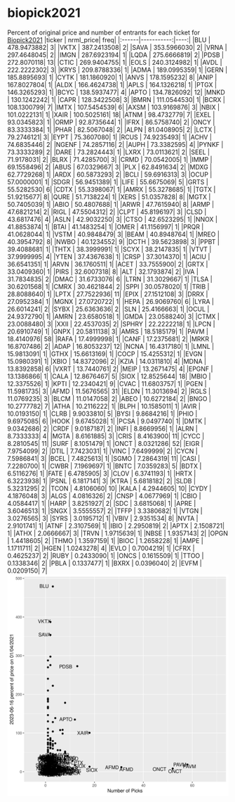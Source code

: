 # biopick2021
Percent of original price and number of entrants for each ticket for [Biopick2021](https://twitter.com/hashtag/Biopick2021)
|ticker |  nrml_price| freq|
|:------|-----------:|----:|
|BLU    | 478.9473882|    3|
|VKTX   | 387.2413508|    2|
|SAVA   | 353.5966030|    2|
|VRNA   | 297.4648045|    2|
|IMGN   | 287.6923194|    1|
|LQDA   | 275.6666819|    2|
|PDSB   | 272.8070118|   13|
|CTIC   | 269.9404755|    1|
|EOLS   | 240.3124982|    1|
|AVDL   | 222.2222302|    3|
|KRYS   | 209.8788336|    1|
|ADMA   | 189.0995359|    1|
|GERN   | 185.8895693|    1|
|CYTK   | 181.1860920|    1|
|ANVS   | 178.1595232|    8|
|ANIP   | 167.8027804|    1|
|ALDX   | 166.4624738|    1|
|APLS   | 164.1326218|    1|
|PTGX   | 146.3265293|    1|
|BCYC   | 138.5937477|    4|
|APTO   | 134.7826092|   12|
|MNKD   | 130.1242242|    1|
|CAPR   | 128.3422508|    3|
|BMRN   | 111.0544530|    1|
|BCRX   | 108.1300799|    7|
|IMTX   | 107.5454539|    6|
|AXSM   | 103.9169876|    3|
|NBIX   | 101.0222131|    1|
|XAIR   | 100.5025161|   18|
|ATNM   |  98.4732779|    7|
|EXEL   |  93.0345823|    1|
|ORMP   |  92.8735644|    1|
|IFRX   |  86.5758740|    2|
|ONCY   |  83.3333384|    1|
|PHAR   |  82.5067048|    2|
|ALPN   |  81.0408905|    2|
|LCTX   |  79.2746121|    3|
|EYPT   |  75.3607080|    1|
|RCUS   |  74.9235493|    1|
|ACHV   |  74.6835446|    2|
|NGENF  |  74.2857116|    2|
|AUPH   |  73.3382595|    4|
|PYNKF  |  73.3333289|    2|
|DARE   |  73.2824443|    1|
|LXRX   |  73.0113621|    2|
|SEEL   |  71.9178031|    2|
|BLRX   |  71.4285700|    3|
|CRMD   |  70.0542005|    1|
|IMMP   |  69.1558496|    2|
|ABUS   |  67.0329667|    3|
|PLX    |  62.8491634|    2|
|MDXG   |  62.7729268|    1|
|ARDX   |  60.5873293|    2|
|BCLI   |  59.6916313|    3|
|OCUP   |  57.0000001|    1|
|SDGR   |  56.9451389|    1|
|LIFE   |  55.6675069|    5|
|GRTS   |  55.5282530|    6|
|CDTX   |  55.3398067|    1|
|AMRX   |  55.3278685|    1|
|TGTX   |  51.9215677|    8|
|QURE   |  51.7138224|    1|
|XERS   |  51.0357828|    8|
|MGTX   |  50.7405039|    1|
|ABIO   |  50.4807688|    1|
|ARWR   |  47.7615940|    8|
|ARMP   |  47.6821214|    2|
|RIGL   |  47.5504312|    2|
|CLPT   |  45.8196197|    3|
|CLSD   |  43.6817476|    4|
|ASLN   |  42.9032250|    3|
|CTSO   |  42.6523295|    1|
|NNOX   |  41.8853874|    1|
|BTAI   |  41.1483254|    1|
|OMER   |  41.1156997|    1|
|PRQR   |  41.0628044|    1|
|VSTM   |  40.9848479|    3|
|BEAM   |  40.8948764|    1|
|MREO   |  40.3954792|    8|
|NWBO   |  40.1234552|    9|
|DCTH   |  39.5623898|    3|
|PPBT   |  39.4088681|    1|
|THTX   |  38.3999991|    1|
|SCYX   |  38.2147835|    1|
|VTVT   |  37.9999995|    4|
|YTEN   |  37.4367638|    1|
|CRSP   |  37.3014370|    1|
|ACIU   |  36.6541351|    1|
|ARVN   |  36.1760511|    1|
|ACET   |  33.7555900|    2|
|GRTX   |  33.0409360|    1|
|PIRS   |  32.6007318|    8|
|ALT    |  32.1793874|    2|
|IVA    |  31.7834835|    2|
|DMAC   |  31.6733076|    6|
|LTRN   |  31.3029667|    1|
|TLSA   |  30.6201568|    1|
|CMRX   |  30.4621844|    2|
|SPPI   |  30.0578020|    1|
|TRIB   |  28.8088640|    1|
|LPTX   |  27.7522936|   11|
|EPIX   |  27.1512108|    3|
|DRRX   |  27.0952384|    1|
|MGNX   |  27.0720722|    1|
|HEPA   |  26.9069760|    6|
|LYRA   |  26.6014241|    2|
|SYBX   |  25.6363636|    2|
|SLN    |  25.4166663|    1|
|OCUL   |  24.9372790|    1|
|AMRN   |  23.6580518|    1|
|GMDA   |  23.0588240|    3|
|CTMX   |  23.0088480|    3|
|XXII   |  22.4537035|    2|
|SPHRY  |  22.2222218|    1|
|LPCN   |  20.6910749|    1|
|GNPX   |  20.5811138|    3|
|AMRS   |  18.5185179|    1|
|PAVM   |  18.4140976|   58|
|RAFA   |  17.4999998|    1|
|CANF   |  17.2375681|    2|
|MRKR   |  16.8707486|    2|
|ADAP   |  16.8053237|   12|
|NCNA   |  16.4317180|    1|
|LMNL   |  15.9813091|    1|
|GTHX   |  15.6613169|    1|
|COCP   |  15.4255312|    1|
|EVGN   |  15.0980391|    1|
|XBIO   |  14.8372096|    2|
|KZIA   |  14.0311810|    4|
|MDNA   |  13.8392858|    6|
|VXRT   |  13.7440761|    2|
|MEIP   |  13.2671475|    4|
|EPGNF  |  13.1386866|    1|
|CALA   |  12.8676467|    5|
|SIOX   |  12.8525644|   18|
|MBIO   |  12.3375526|    1|
|KPTI   |  12.2340421|    9|
|CVAC   |  11.6803757|    1|
|PGEN   |  11.5981735|    3|
|AFMD   |  11.5676565|   31|
|ELDN   |  11.3013694|    2|
|RGLS   |  11.0769235|    3|
|BLCM   |  11.0147058|    2|
|ABEO   |  10.6272184|    2|
|BNGO   |  10.2777782|    7|
|ATHA   |  10.2116222|    1|
|BLPH   |  10.1585011|    1|
|AVIR   |  10.0193150|    1|
|CLRB   |   9.9033810|    5|
|BYSI   |   9.8684216|    1|
|PHIO   |   9.6975085|    6|
|HOOK   |   9.6745028|    1|
|PCSA   |   9.0497740|    1|
|DMTK   |   9.0342686|    2|
|CRDF   |   9.0187187|    2|
|INFI   |   8.8669956|    1|
|ALRN   |   8.7333333|    4|
|MGTA   |   8.6161885|    3|
|CRIS   |   8.4163900|   11|
|CYCC   |   8.2810545|   11|
|SURF   |   8.1051479|    1|
|ONCT   |   8.0321286|   52|
|EIGR   |   7.9754099|    2|
|DTIL   |   7.7423031|    1|
|VINC   |   7.6499999|    2|
|CYCN   |   7.5986841|    3|
|BCEL   |   7.4825613|    1|
|SGMO   |   7.2864319|   11|
|CASI   |   7.2280700|    1|
|CWBR   |   7.1969697|    1|
|BNTC   |   7.0359283|    5|
|BDTX   |   6.5116276|    1|
|FATE   |   6.4785905|    3|
|CLOV   |   6.3741193|    1|
|HRTX   |   6.3223938|    1|
|PSNL   |   6.1817141|    3|
|KTRA   |   5.6818182|    2|
|SLDB   |   5.3231295|    2|
|TCON   |   4.8106060|   10|
|KALA   |   4.2944605|   10|
|CYDY   |   4.1876048|    3|
|ALGS   |   4.0816326|    2|
|CNSP   |   4.0677969|    1|
|CBIO   |   4.0584417|    1|
|HARP   |   3.8251927|    2|
|SDC    |   3.6815068|    1|
|APRE   |   3.6046513|    1|
|SNGX   |   3.5555557|    2|
|TFFP   |   3.3380682|    1|
|VTGN   |   3.0276565|    3|
|SYRS   |   3.0195712|    1|
|VBIV   |   2.9351534|    8|
|NVTA   |   2.9101741|    1|
|ATNF   |   2.3107569|    1|
|IBIO   |   2.2950819|    2|
|APTX   |   2.1508721|    1|
|ATHX   |   2.0666667|    3|
|TRVN   |   1.9715639|    1|
|NBSE   |   1.9357143|    2|
|OPGN   |   1.4418605|    2|
|THMO   |   1.3597159|    1|
|BIOC   |   1.2658228|    1|
|AMPE   |   1.1711711|    2|
|HGEN   |   1.0243278|    4|
|EVLO   |   0.7004219|    1|
|CFRX   |   0.4625237|    2|
|RUBY   |   0.2433090|    1|
|ONCS   |   0.1615509|    1|
|TTOO   |   0.1338346|    2|
|PBLA   |   0.1337477|    1|
|BXRX   |   0.0396040|    2|
|EVFM   |   0.0209150|    7|
![retvspicks](biopicks.png?raw=true)

